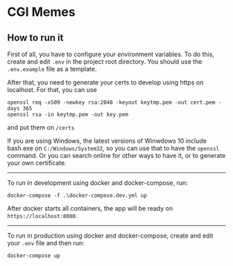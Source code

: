 # CGI Memes

## How to run it
First of all, you have to configure your environment variables. To do this, create and edit `.env` in the project root directory. You should use the `.env.example` file as a template.

After that, you need to generate your certs to develop using https on localhost. For that, you can use

```
openssl req -x509 -newkey rsa:2048 -keyout keytmp.pem -out cert.pem -days 365
openssl rsa -in keytmp.pem -out key.pem
```

and put them on `/certs`

If you are using Windows, the latest versions of Winwdows 10 include bash.exe on `C:/Windows/System32`, so you can use that to have the `openssl` command. Or you can search online for other ways to have it, or to generate your own certificate.

---

To run in development using docker and docker-compose, run:

```
docker-compose -f .\docker-compose.dev.yml up
```

After docker starts all containers, the app will be ready on `https://localhost:8080`.

---


To run in production using docker and docker-compose, create and edit your `.env` file and then run:

```
docker-compose up
```
